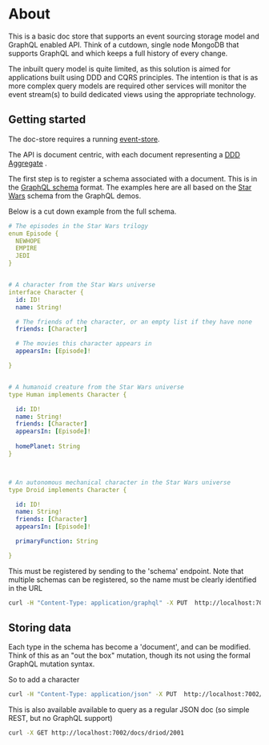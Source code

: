# About

This is a basic doc store that supports an event sourcing storage model and GraphQL enabled API. 
Think of a cutdown, single node MongoDB that supports GraphQL and which keeps a full history of every change.

The inbuilt query model is quite limited, as this solution is aimed for applications built 
 using DDD and CQRS principles. The intention is that is as more complex query models are 
required other services will monitor the event stream(s) to build dedicated views 
using the appropriate technology.

## Getting started 

The doc-store requires a running [event-store](https://ianmorgan.github.io/event-store/). 

The API is document centric, 
with each document representing a [DDD Aggregate](https://martinfowler.com/bliki/DDD_Aggregate.html) . 

The first step is to register a schema associated with a document. This is in the [GraphQL schema](http://graphql.org/learn/schema/)
format. The examples here are all based on the [Star Wars](https://github.com/apollographql/starwars-server/blob/master/data/swapiSchema.js) 
schema from the GraphQL demos.

Below is a cut down example from the full schema.

```yaml
# The episodes in the Star Wars trilogy
enum Episode {
  NEWHOPE
  EMPIRE
  JEDI
}


# A character from the Star Wars universe
interface Character {
  id: ID!
  name: String!

  # The friends of the character, or an empty list if they have none
  friends: [Character]

  # The movies this character appears in
  appearsIn: [Episode]!

}


# A humanoid creature from the Star Wars universe
type Human implements Character {

  id: ID!
  name: String!
  friends: [Character]
  appearsIn: [Episode]!
  
  homePlanet: String
}



# An autonomous mechanical character in the Star Wars universe
type Droid implements Character {

  id: ID!
  name: String!
  friends: [Character]
  appearsIn: [Episode]!

  primaryFunction: String

}
```

This must be registered by sending to the 'schema' endpoint. Note that multiple schemas can be registered, so 
the name must be clearly identified in the URL 

```bash
curl -H "Content-Type: application/graphql" -X PUT  http://localhost:7002/schema/starwars -d @starwars.schema
``` 

## Storing data 

Each type in the schema has become a 'document', and can be modified. Think of this as an "out the box" mutation,
though its not using the formal GraphQL mutation syntax.

So to add a character 

```bash
curl -H "Content-Type: application/json" -X PUT  http://localhost:7002/docs/driod -d '{ "1d" : "2001",  name": "R2-D2","appearsIn": ["NEWHOPE","EMPIRE","JEDI"] }'
```

This is also available available to query as a regular JSON doc (so simple REST, but no GraphQL support)

 
```bash
curl -X GET http://localhost:7002/docs/driod/2001
```
